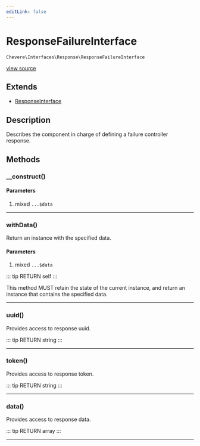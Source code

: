 ```yaml
---
editLink: false
---
```


# ResponseFailureInterface

`Chevere\Interfaces\Response\ResponseFailureInterface`

[view source](https://github.com/chevere/chevere/blob/master/src/Chevere/Interfaces/Response/ResponseFailureInterface.php)

## Extends

- [ResponseInterface](./ResponseInterface.md)

## Description

Describes the component in charge of defining a failure controller response.

## Methods

### __construct()

#### Parameters

1. mixed `...$data`

---

### withData()

Return an instance with the specified data.

#### Parameters

1. mixed `...$data`

::: tip RETURN
self
:::

This method MUST retain the state of the current instance, and return
an instance that contains the specified data.

---

### uuid()

Provides access to response uuid.

::: tip RETURN
string
:::

---

### token()

Provides access to response token.

::: tip RETURN
string
:::

---

### data()

Provides access to response data.

::: tip RETURN
array
:::

---
